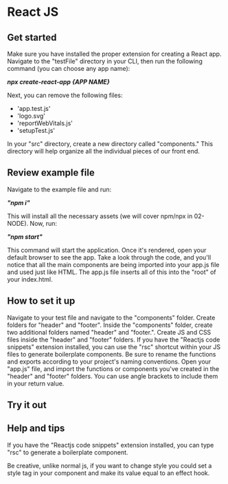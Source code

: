 # React JS

## Get started
Make sure you have installed the proper extension for creating a React app. Navigate to the "testFile" directory in your CLI, then run the following command (you can choose any app name):

**_npx create-react-app {APP NAME}_** 

Next, you can remove the following files:
* 'app.test.js'
* 'logo.svg'
* 'reportWebVitals.js'
* 'setupTest.js'

In your "src" directory, create a new directory called "components." This directory will help organize all the individual pieces of our front end.

## Review example file
Navigate to the example file and run:

**_"npm i"_**

This will install all the necessary assets (we will cover npm/npx in 02-NODE). Now, run:

**_"npm start"_**

This command will start the application. Once it's rendered, open your default browser to see the app. Take a look through the code, and you'll notice that all the main components are being imported into your app.js file and used just like HTML. The app.js file inserts all of this into the "root" of your index.html.

## How to set it up
Navigate to your test file and navigate to the "components" folder. Create folders for "header" and "footer". Inside the "components" folder, create two additional folders named "header" and "footer.". Create JS and CSS files inside the "header" and "footer" folders. If you have the "Reactjs code snippets" extension installed, you can use the "rsc" shortcut within your JS files to generate boilerplate components. Be sure to rename the functions and exports according to your project's naming conventions. Open your "app.js" file, and import the functions or components you've created in the "header" and "footer" folders. You can use angle brackets to include them in your return value.

## Try it out

## Help and tips
If you have the "Reactjs code snippets" extension installed, you can type "rsc" to generate a boilerplate component.

Be creative, unlike normal js, if you want to change style you could set a style tag in your component and make its value equal to an effect hook.

